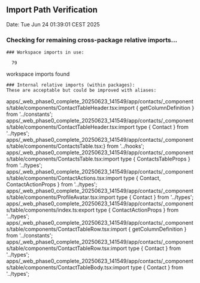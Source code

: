 ## Import Path Verification
Date: Tue Jun 24 01:39:01 CEST 2025

### Checking for remaining cross-package relative imports...
```
### Workspace imports in use:
```
      79
workspace imports found
```
### Internal relative imports (within packages):
These are acceptable but could be improved with aliases:
```
apps/_web_phase0_complete_20250623_141549/app/contacts/_components/table/components/ContactTableHeader.tsx:import { getColumnDefinition } from '../constants';
apps/_web_phase0_complete_20250623_141549/app/contacts/_components/table/components/ContactTableHeader.tsx:import type { Contact } from '../types';
apps/_web_phase0_complete_20250623_141549/app/contacts/_components/table/components/ContactsTable.tsx:} from '../hooks';
apps/_web_phase0_complete_20250623_141549/app/contacts/_components/table/components/ContactsTable.tsx:import type { ContactsTableProps } from '../types';
apps/_web_phase0_complete_20250623_141549/app/contacts/_components/table/components/ContactActions.tsx:import type { Contact, ContactActionProps } from '../types';
apps/_web_phase0_complete_20250623_141549/app/contacts/_components/table/components/ProfileAvatar.tsx:import type { Contact } from '../types';
apps/_web_phase0_complete_20250623_141549/app/contacts/_components/table/components/index.ts:export type { ContactActionProps } from '../types';
apps/_web_phase0_complete_20250623_141549/app/contacts/_components/table/components/ContactTableRow.tsx:import { getColumnDefinition } from '../constants';
apps/_web_phase0_complete_20250623_141549/app/contacts/_components/table/components/ContactTableRow.tsx:import type { Contact } from '../types';
apps/_web_phase0_complete_20250623_141549/app/contacts/_components/table/components/ContactTableBody.tsx:import type { Contact } from '../types';
```
